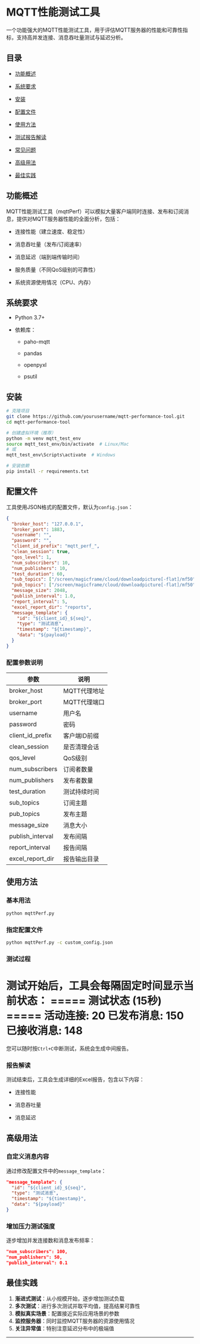 # MQTT性能测试工具

一个功能强大的MQTT性能测试工具，用于评估MQTT服务器的性能和可靠性指标，支持高并发连接、消息吞吐量测试与延迟分析。

## 目录

- [功能概述](#功能概述)

- [系统要求](#系统要求)

- [安装](#安装)

- [配置文件](#配置文件)

- [使用方法](#使用方法)

- [测试报告解读](#测试报告解读)

- [常见问题](#常见问题与故障排除)

- [高级用法](#高级用法)

- [最佳实践](#最佳实践)

## 功能概述

MQTT性能测试工具（mqttPerf）可以模拟大量客户端同时连接、发布和订阅消息，提供对MQTT服务器性能的全面分析，包括：

- 连接性能（建立速度、稳定性）

- 消息吞吐量（发布/订阅速率）

- 消息延迟（端到端传输时间）

- 服务质量（不同QoS级别的可靠性）

- 系统资源使用情况（CPU、内存）

## 系统要求

- Python 3.7+

- 依赖库：

  - paho-mqtt

  - pandas

  - openpyxl
  
  - psutil

  
## 安装

```bash
# 克隆项目
git clone https://github.com/yourusername/mqtt-performance-tool.git
cd mqtt-performance-tool

# 创建虚拟环境（推荐）
python -m venv mqtt_test_env
source mqtt_test_env/bin/activate  # Linux/Mac
# 或
mqtt_test_env\Scripts\activate  # Windows

# 安装依赖
pip install -r requirements.txt
```


## 配置文件

工具使用JSON格式的配置文件，默认为`config.json`：

```json
{
  "broker_host": "127.0.0.1",
  "broker_port": 1883,
  "username": "",
  "password": "",
  "client_id_prefix": "mqtt_perf_",
  "clean_session": true,
  "qos_level": 1,
  "num_subscribers": 10,
  "num_publishers": 10,
  "test_duration": 60,
  "sub_topics": ["/screen/magicframe/cloud/downloadpicture[-flat]/mf50"],
  "pub_topics": ["/screen/magicframe/cloud/downloadpicture[-flat]/mf50"],
  "message_size": 2048,
  "publish_interval": 1.0,
  "report_interval": 5,
  "excel_report_dir": "reports",
  "message_template": {
    "id": "${client_id}_${seq}",
    "type": "测试消息",
    "timestamp": "${timestamp}",
    "data": "${payload}"
  }
}
```


### 配置参数说明


| 参数 | 说明 |
|------|------|
| broker_host | MQTT代理地址 |
| broker_port | MQTT代理端口 |
| username | 用户名 |
| password | 密码 |
| client_id_prefix | 客户端ID前缀 |
| clean_session | 是否清理会话 |
| qos_level | QoS级别 |
| num_subscribers | 订阅者数量 |
| num_publishers | 发布者数量 |
| test_duration | 测试持续时间 |
| sub_topics | 订阅主题 |
| pub_topics | 发布主题 |
| message_size | 消息大小 |
| publish_interval | 发布间隔 |
| report_interval | 报告间隔 |
| excel_report_dir | 报告输出目录 |


## 使用方法


### 基本用法

```bash
python mqttPerf.py
```


### 指定配置文件

```bash
python mqttPerf.py -c custom_config.json
```


### 测试过程

测试开始后，工具会每隔固定时间显示当前状态：
===== 测试状态 (15秒) =====
活动连接: 20
已发布消息: 150
已接收消息: 148
================================


您可以随时按`Ctrl+C`中断测试，系统会生成中间报告。


### 报告解读

测试结束后，工具会生成详细的Excel报告，包含以下内容：

- 连接性能

- 消息吞吐量

- 消息延迟


## 高级用法

### 自定义消息内容

通过修改配置文件中的`message_template`：

```json
"message_template": {
  "id": "${client_id}_${seq}",
  "type": "测试消息",
  "timestamp": "${timestamp}",
  "data": "${payload}"
}
```

### 增加压力测试强度

逐步增加并发连接数和消息发布频率：

```json
"num_subscribers": 100,
"num_publishers": 50,
"publish_interval": 0.1
```

## 最佳实践

1. **渐进式测试**：从小规模开始，逐步增加测试负载
2. **多次测试**：进行多次测试并取平均值，提高结果可靠性
3. **模拟真实场景**：配置接近实际应用场景的参数
4. **监控服务器**：同时监控MQTT服务器的资源使用情况
5. **关注异常值**：特别注意延迟分布中的极端值

---


